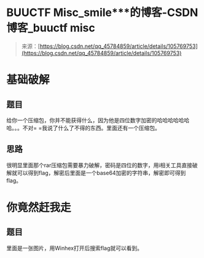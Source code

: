 <!--yml
category: 未分类
date: 2022-04-26 14:52:37
-->

# BUUCTF Misc_smile***的博客-CSDN博客_buuctf misc

> 来源：[https://blog.csdn.net/qq_45784859/article/details/105769753](https://blog.csdn.net/qq_45784859/article/details/105769753)

# 基础破解

## 题目

给你一个压缩包，你并不能获得什么，因为他是四位数字加密的哈哈哈哈哈哈哈。。。不对= =我说了什么了不得的东西。里面还有一个压缩包。

## 思路

很明显里面那个rar压缩包需要暴力破解，密码是四位的数字，用i相关工具直接破解就可以得到flag，解密后里面是一个base64加密的字符串，解密即可得到flag。

# 你竟然赶我走

## 题目

里面是一张图片，用Winhex打开后搜索flag就可以看到。